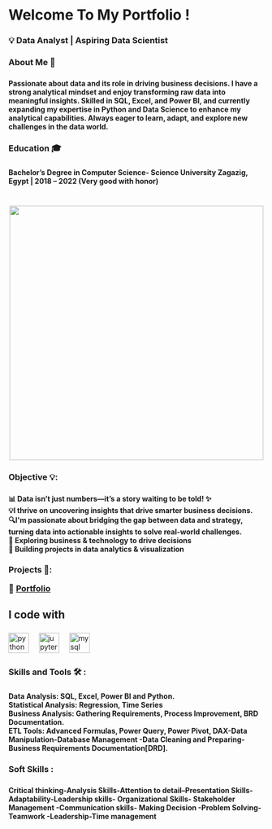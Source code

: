 <h1 align="left">Welcome To My Portfolio !</h1>

###

<h3 align="left">💡 Data Analyst | Aspiring Data Scientist</h3>

###

<h3 align="left">About Me 👋</h3>

###

<h4 align="left">Passionate about data and its role in driving business decisions. I have a strong analytical mindset and enjoy transforming raw data into meaningful insights. Skilled in SQL, Excel, and Power BI, and currently expanding my expertise in Python and Data Science to enhance my analytical capabilities. Always eager to learn, adapt, and explore new challenges in the data world.</h4>

###

<h3 align="left">Education 🎓</h3>

###

<h4 align="left">Bachelor’s Degree in Computer Science- Science University Zagazig, Egypt | 2018 – 2022 (Very good with honor)</h4>

###

<br clear="both">

<div align="center">
  <img height="500" src="https://osswalinfo.com/wp-content/uploads/2024/06/How-To-Take-Your-Data-Analytics-Approach-To-The-Next-Level-in-2023-1024x576.jpg"  />
</div>

###

<h3 align="left">Objective 💡:</h3>

###

<h4 align="left">📊 Data isn’t just numbers—it’s a story waiting to be told! ✨<br>💡I thrive on uncovering insights that drive smarter business decisions.<br>🔍I'm passionate about bridging the gap between data and strategy, turning data into actionable insights to solve real-world challenges.<br>🚀 Exploring business & technology to drive decisions<br>🎯 Building projects in data analytics & visualization</h4>

###

<h3 align="left">Projects 📂:

🔗 [Portfolio](https://github.com/AYA-Ashraf-AbdelRahim/Portfolio)
</h3>


<h2 align="left">I code with</h2>

###

<div align="left">
  <img src="https://cdn.jsdelivr.net/gh/devicons/devicon/icons/python/python-original.svg" height="40" alt="python logo"  />
  <img width="12" />
  <img src="https://cdn.jsdelivr.net/gh/devicons/devicon/icons/jupyter/jupyter-original.svg" height="40" alt="jupyter logo"  />
  <img width="12" />
  <img src="https://cdn.jsdelivr.net/gh/devicons/devicon/icons/mysql/mysql-original.svg" height="40" alt="mysql logo"  />
</div>

###

<h3 align="left">Skills and Tools 🛠️ :</h3>

###

<h4 align="left">Data Analysis: SQL, Excel, Power BI and Python.<br>Statistical Analysis: Regression, Time Series<br>Business Analysis: Gathering Requirements, Process Improvement, BRD Documentation.<br>ETL Tools: Advanced Formulas, Power Query, Power Pivot, DAX-Data Manipulation-Database Management -Data Cleaning and Preparing- Business Requirements Documentation[DRD].</h4>

###

<h3 align="left">Soft Skills :</h3>

###

<h4 align="left">Critical thinking-Analysis Skills-Attention to detail–Presentation Skills-Adaptability-Leadership skills- Organizational Skills- Stakeholder Management -Communication skills- Making Decision -Problem Solving-Teamwork -Leadership-Time management</h4>

###
